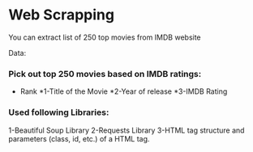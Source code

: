 # Web Scrapping 

You can extract list of 250 top movies from IMDB website

Data:
### Pick out top 250 movies based on IMDB ratings:

  * Rank
    *1-Title of the Movie
    *2-Year of release
    *3-IMDB Rating

### Used following Libraries:

  1-Beautiful Soup Library
  2-Requests Library
  3-HTML tag structure and parameters (class, id, etc.) of a HTML tag.
